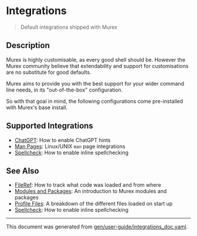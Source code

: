 # Integrations

> Default integrations shipped with Murex

## Description

Murex is highly customisable, as every good shell should be. However the Murex
community believe that extendability and support for customisations are no
substitute for good defaults.

Murex aims to provide you with the best support for your wider command line
needs, in its "out-of-the-box" configuration.

So with that goal in mind, the following configurations come pre-installed with
Murex's base install.

## Supported Integrations

* [ChatGPT](../integrations/chatgpt.md):
  How to enable ChatGPT hints
* [Man Pages](../integrations/man-pages.md):
  Linux/UNIX `man` page integrations
* [Spellcheck](../integrations/spellcheck.md):
  How to enable inline spellchecking

## See Also

* [FileRef](../user-guide/fileref.md):
  How to track what code was loaded and from where
* [Modules and Packages](../user-guide/modules.md):
  An introduction to Murex modules and packages
* [Profile Files](../user-guide/profile.md):
  A breakdown of the different files loaded on start up
* [Spellcheck](../integrations/spellcheck.md):
  How to enable inline spellchecking

<hr/>

This document was generated from [gen/user-guide/integrations_doc.yaml](https://github.com/lmorg/murex/blob/master/gen/user-guide/integrations_doc.yaml).